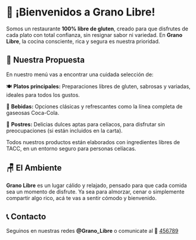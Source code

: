 # 🌾 ¡Bienvenidos a Grano Libre!

Somos un restaurante **100% libre de gluten**, creado para que disfrutes de cada plato con total confianza, sin resignar sabor ni variedad. En **Grano Libre**, la cocina consciente, rica y segura es nuestra prioridad.

## 🥘 Nuestra Propuesta

En nuestro menú vas a encontrar una cuidada selección de:

🍽️ **Platos principales:** Preparaciones libres de gluten, sabrosas y variadas, ideales para todos los gustos.

🥤 **Bebidas:** Opciones clásicas y refrescantes como la línea completa de gaseosas Coca-Cola.

🍰 **Postres:** Delicias dulces aptas para celíacos, para disfrutar sin preocupaciones (si están incluidos en la carta).

Todos nuestros productos están elaborados con ingredientes libres de TACC, en un entorno seguro para personas celíacas.

## 🪑 El Ambiente

**Grano Libre** es un lugar cálido y relajado, pensado para que cada comida sea un momento de disfrute. Ya sea para almorzar, cenar o simplemente compartir algo rico, acá te vas a sentir cómodo y bienvenido.

## 📞 Contacto

Seguinos en nuestras redes **@Grano\_Libre** o comunicate al
📱 [456789](tel:456789)
